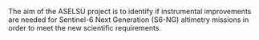 The aim of the ASELSU project is to identify if instrumental improvements are needed for Sentinel-6 Next Generation (S6-NG) altimetry missions in order to meet the new scientific requirements. 
